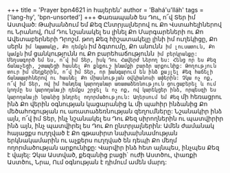 +++
title = 'Prayer bpn4621 in հայերեն'
author = 'Bahá'u'lláh'
tags = ['lang-hy', 'bpn-unsorted']
+++
Փառապանծ ես Դու, ո՜վ Տեր իմ Աստված: Թախանձում եմ Քեզ Ընտրյալներով ու Քո Վստահելիներով ու Նրանով, Ում Դու նշանակել ես լինել Քո Մարգարեների ու Քո Ավետաբերների Դրոշմ. թող Քեզ հիշատակելը լինի իմ ուղեկիցը, Քո սերն` իմ նպատակը, Քո դեմքն` իմ ձգտումը, Քո անունն` իմ լուսատուն, Քո կամքն` իմ ցանկությունն ու Քո բարեհաճությունն` իմ բերկրանքը:
	Մեղսագործ եմ ես, ո՜վ իմ Տեր, իսկ Դու Հավերժ Ներող ես: Հենց որ ես Քեզ ճանաչեցի, շտապեցի հասնել Քո քնքուշ խնամքի բարձր արքունիք: Թողություն տուր իմ մեղքերին, ո՜վ իմ Տեր, որ խանգարում են ինձ քայլել Քեզ հաճելի ճանապարհներով ու հասնել Քո միասնության օվկիանոսի ափերին:
	Չկա ոչ ոք, ո՜վ իմ Տեր, ով իմ հանդեպ կարողանար առատաձեռնություն ցուցաբերել և ում կողմը ես կարողանայի դեմքս շրջել և ոչ ոք, ով կարեկցեր ինձ, որպեսզի ես կարողանայի նրանից խնդրել ողորմածություն: Աղերսում եմ Քեզ` մի հեռացրու ինձ Քո վերին օգնության կացարանից և մի պահիր ինձանից Քո մեծահոգության ու առատաձեռնության զեղումները: Նշանակիր ինձ այն, ո՜վ իմ Տեր, ինչ նշանակել ես Դու Քեզ սիրողներին ու պատվիրիր ինձ այն, ինչ պատվիրել ես Դու Քո ընտրյալներին: Ամեն ժամանակ հայացքս ուղղված է Քո գթասիրտ նախախնամության երկնակամարին ու աչքերս ուղղված են դեպի Քո մեղմ ողորմածության արքունիքը: Վարվիր ինձ հետ այնպես, ինչպես Քեզ է վայել: Չկա Աստված, քեզանից բացի` ուժի Աստծու, փառքի Աստծու, Նրա, Ում օգնության է դիմում ամեն մարդ:
